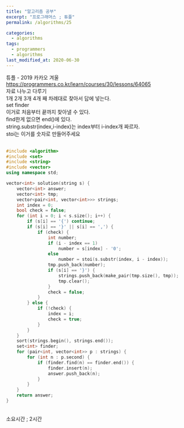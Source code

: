 ```yaml
---
title: "알고리즘 공부"
excerpt: "프로그래머스 ; 튜플"
permalink: /algorithms/25

categories:
  - algorithms
tags:
  - programmers
  - algorithms
last_modified_at: 2020-06-30
---
```

튜플 - 2019 카카오 겨울  
<https://programmers.co.kr/learn/courses/30/lessons/64065>  
자료 나누고 다루기  
1개 2개 3개 4개 째 차례대로 찾아서 답에 넣는다.  
set<int> finder  
이거로 처음부터 끝까지 찾아낼 수 있다.  
find한게 없으면 end()에 있다.  
string.substr(index,i-index)는 index부터 i-index개 짜르자.  
stoi는 이거를 숫자로 만들어주세요  
<br>
```cpp
#include <algorithm>
#include <set>
#include <string>
#include <vector>
using namespace std;

vector<int> solution(string s) {
    vector<int> answer;
    vector<int> tmp;
    vector<pair<int, vector<int>>> strings;
    int index = 0;
    bool check = false;
    for (int i = 0; i < s.size(); i++) {
        if (s[i] == '{') continue;
        if (s[i] == '}' || s[i] == ',') {
            if (check) {
                int number;
                if (i - index == 1)
                    number = s[index] - '0';
                else
                    number = stoi(s.substr(index, i - index));
                tmp.push_back(number);
                if (s[i] == '}') {
                    strings.push_back(make_pair(tmp.size(), tmp));
                    tmp.clear();
                }
                check = false;
            }
        } else {
            if (!check) {
                index = i;
                check = true;
            }
        }
    }
    sort(strings.begin(), strings.end());
    set<int> finder;
    for (pair<int, vector<int>> p : strings) {
        for (int n : p.second) {
            if (finder.find(n) == finder.end()) {
                finder.insert(n);
                answer.push_back(n);
            }
        }
    }
    return answer;
}
```
<br>
소요시간 ; 2시간